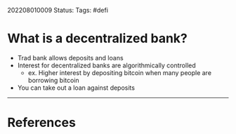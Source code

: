 202208010009
Status: 
Tags: #defi

# What is a decentralized bank?
- Trad bank allows deposits and loans
- Interest for decentralized banks are algorithmically controlled
	- ex. Higher interest by depositing bitcoin when many people are borrowing bitcoin
- You can take out a loan against deposits 






---
# References

